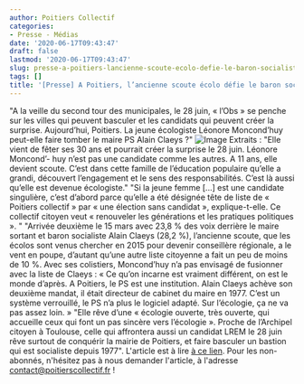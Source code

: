 ```yaml
---
author: Poitiers Collectif
categories:
- Presse - Médias
date: '2020-06-17T09:43:47'
draft: false
lastmod: '2020-06-17T09:43:47'
slug: presse-a-poitiers-lancienne-scoute-ecolo-defie-le-baron-socialiste
tags: []
title: '[Presse] A Poitiers, l’ancienne scoute écolo défie le baron socialiste'
---
```


"A la veille du second tour des municipales, le 28 juin, « l’Obs » se penche sur les villes qui peuvent basculer et les candidats qui peuvent créer la surprise. Aujourd’hui, Poitiers. La jeune écologiste Léonore Moncond’huy peut-elle faire tomber le maire PS Alain Claeys ?" ![Image](https://focus.nouvelobs.com/2020/06/15/0/0/1200/600/633/306/75/0/d044e8e_9gG4_9MYj2HCUgMkdC9VPWue.jpg) Extraits : "Elle vient de fêter ses 30 ans et pourrait créer la surprise le 28 juin. Léonore Moncond’- huy n’est pas une candidate comme les autres. A 11 ans, elle devient scoute. C’est dans cette famille de l’éducation populaire qu’elle a grandi, découvert l’engagement et le sens des responsabilités. C’est là aussi qu’elle est devenue écologiste." "Si la jeune femme [...] est une candidate singulière, c’est d’abord parce qu’elle a été désignée tête de liste de « Poitiers collectif » par « une élection sans candidat », explique-t-elle. Ce collectif citoyen veut « renouveler les générations et les pratiques politiques ». " "Arrivée deuxième le 15 mars avec 23,8 % des voix derrière le maire sortant et baron socialiste Alain Claeys (28,2 %), l’ancienne scoute, que les écolos sont venus chercher en 2015 pour devenir conseillère régionale, a le vent en poupe, d’autant qu’une autre liste citoyenne a fait un peu de moins de 10 %. Avec ses colistiers, Moncond’huy n’a pas envisagé de fusionner avec la liste de Claeys : « Ce qu’on incarne est vraiment différent, on est le monde d’après. A Poitiers, le PS est une institution. Alain Claeys achève son deuxième mandat, il était directeur de cabinet du maire en 1977. C’est un système verrouillé, le PS n’a plus le logiciel adapté. Sur l’écologie, ça ne va pas assez loin. » "Elle rêve d’une « écologie ouverte, très ouverte, qui accueille ceux qui font un pas sincère vers l’écologie ». Proche de l’Archipel citoyen à Toulouse, celle qui affrontera aussi un candidat LREM le 28 juin rêve surtout de conquérir la mairie de Poitiers, et faire basculer un bastion qui est socialiste depuis 1977". L'article est à lire [à ce lien](https://www.nouvelobs.com/elections-municipales-2020/20200616.OBS30099/a-poitiers-l-ancienne-scoute-ecolo-defie-le-baron-socialiste.html). Pour les non-abonnés, n'hésitez pas à nous demander l'article, à l'adresse contact@poitierscollectif.fr !
